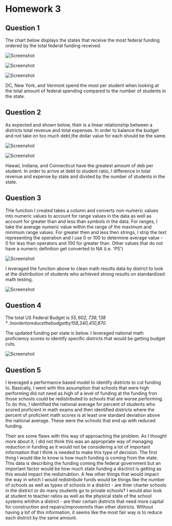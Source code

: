 # Homework 3

## Question 1

The chart below displays the states that receive the most federal funding ordered by the total federal funding received.


![Screenshot](state_funding.png)

![Screenshot](state_funding_chart.png)

![Screenshot](funding_per_student.png)

DC, New York, and Vermont spend the most per student when looking at the total amount of federal spending compared to the number of students in the state.

## Question 2

As expected and shown below, their is a linear relationship between a districts total revenue and total expenses. In order to balance the budget and not take on too much debt,the dollar value for each should be the same.

![Screenshot](revenue_vs_expense.png)

![Screenshot](debt_per_student.png)

Hawaii, Indiana, and Connecticut have the greatest amount of deb per student. In order to arrive at debt to student ratio, I difference in total revenue and expense by state and divided by the number of students in the state.

## Question 3

THe function I created takes a column and converts non-numeric values into numeric values to account for range values in the data as well as account for greater than and less than symbols in the data. For ranges, I take the average numeric value within the range of the maximum and minimum range values. For greater then and less then strings, I strip the text representing the operation and I use 0 or 100 to determine average value - 0 for less than operators and 100 for greater than. Other values that do not have a numeric definition get converted to NA (i.e. 'PS')

![Screenshot](function.png)

I leveraged the function above to clean math results data by district to look at the distiribution of students who achieved strong results on standardized math testing.


![Screenshot](math_profiency.png)


## Question 4

The total US Federal Budget is *$55,602,739,138*.
In order to reduce the budget by 15%, the US would need to reduce the budget by *$8,340,410,870*.

The updated funding per state is below. I leveraged national math proficiency scores to identify specific districts that would be getting budget cuts. 

![Screenshot](districs_updated_funding.png)


## Question 5

I leveraged a performance based model to identify districts to cut funding to. Basically, I went with this assumption that schools that were high performing did not need as high of a level of funding at the funding fron those schools could be redistributed to schools that are worse performing. To do this, I identified the national average for percent of students who scored proficient in math exams and then identified districts where the percent of proficient math scores is at least one stardard deviation above the national average. These were the schools that end up with reduced funding. 

Their are some flaws with this way of approaching the problem. As I thought more about it, I did not think this was an appropriate way of managing reduction in funding as it would not be considering a lot of important information that I think is needed to make this type of decision. The first thing I would like to know is how much funding is coming from the state. This data is describing the funding coming the federal government but an important factor would be how much state funding a disctrict is getting as this would impact the redistrubtion. A few other things that would impact the way in which I would redistribute funds would be things like the number of schools as well as types of schools in a district - are thier charter schools in the district or do many students go to private schools? I would also look at student to teacher ratios as well as the physical state of the school systems whithin a district - are their certain districts that need more capital for construction and repairs/improvemnts than other districts. Without having a lof of this information, it seems like the most fair way is to reduce each district by the same amount.

